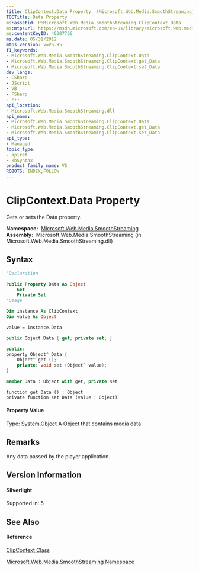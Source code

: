 ```yaml
---
title: ClipContext.Data Property  (Microsoft.Web.Media.SmoothStreaming)
TOCTitle: Data Property
ms:assetid: P:Microsoft.Web.Media.SmoothStreaming.ClipContext.Data
ms:mtpsurl: https://msdn.microsoft.com/en-us/library/microsoft.web.media.smoothstreaming.clipcontext.data(v=VS.95)
ms:contentKeyID: 46307766
ms.date: 05/31/2012
mtps_version: v=VS.95
f1_keywords:
- Microsoft.Web.Media.SmoothStreaming.ClipContext.Data
- Microsoft.Web.Media.SmoothStreaming.ClipContext.get_Data
- Microsoft.Web.Media.SmoothStreaming.ClipContext.set_Data
dev_langs:
- CSharp
- JScript
- VB
- FSharp
- c++
api_location:
- Microsoft.Web.Media.SmoothStreaming.dll
api_name:
- Microsoft.Web.Media.SmoothStreaming.ClipContext.Data
- Microsoft.Web.Media.SmoothStreaming.ClipContext.get_Data
- Microsoft.Web.Media.SmoothStreaming.ClipContext.set_Data
api_type:
- Managed
topic_type:
- apiref
- kbSyntax
product_family_name: VS
ROBOTS: INDEX,FOLLOW
---
```


# ClipContext.Data Property

Gets or sets the Data property.

**Namespace:**  [Microsoft.Web.Media.SmoothStreaming](microsoft-web-media-smoothstreaming-namespace_1.md)  
**Assembly:**  Microsoft.Web.Media.SmoothStreaming (in Microsoft.Web.Media.SmoothStreaming.dll)

## Syntax

``` vb
'Declaration

Public Property Data As Object
    Get
    Private Set
'Usage

Dim instance As ClipContext
Dim value As Object

value = instance.Data
```

``` csharp
public Object Data { get; private set; }
```

``` c++
public:
property Object^ Data {
    Object^ get ();
    private: void set (Object^ value);
}
```

``` fsharp
member Data : Object with get, private set
```

``` jscript
function get Data () : Object
private function set Data (value : Object)
```

#### Property Value

Type: [System.Object](https://msdn.microsoft.com/en-us/library/e5kfa45b\(v=vs.95\))  
A [Object](https://msdn.microsoft.com/en-us/library/e5kfa45b\(v=vs.95\)) that contains media data.

## Remarks

Any data passed by the player application.

## Version Information

#### Silverlight

Supported in: 5  

## See Also

#### Reference

[ClipContext Class](clipcontext-class-microsoft-web-media-smoothstreaming_1.md)

[Microsoft.Web.Media.SmoothStreaming Namespace](microsoft-web-media-smoothstreaming-namespace_1.md)

